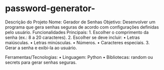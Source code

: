 # password-generator-
Descrição do Projeto
Nome: Gerador de Senhas
Objetivo: Desenvolver um programa que gera senhas seguras de acordo com configurações definidas pelo usuário.
Funcionalidades Principais:
	1.	Escolher o comprimento da senha (ex.: 8 a 20 caracteres).
	2.	Escolher se deve incluir:
	•	Letras maiúsculas.
	•	Letras minúsculas.
	•	Números.
	•	Caracteres especiais.
	3.	Gerar a senha e exibi-la ao usuário.

Ferramentas/Tecnologias:
	•	Linguagem: Python
	•	Bibliotecas: random ou secrets para gerar senhas seguras.
